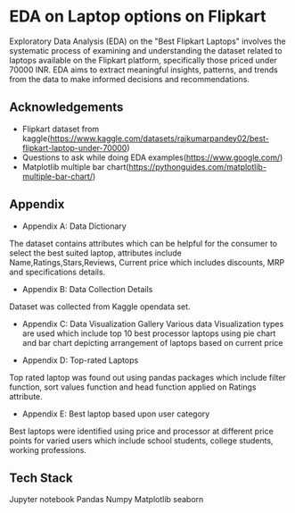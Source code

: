 
# EDA on Laptop options on Flipkart


Exploratory Data Analysis (EDA) on the "Best Flipkart Laptops" involves the systematic process of examining and understanding the dataset related to laptops available on the Flipkart platform, specifically those priced under 70000 INR. EDA aims to extract meaningful insights, patterns, and trends from the data to make informed decisions and recommendations.

## Acknowledgements

 - Flipkart dataset from kaggle(https://www.kaggle.com/datasets/rajkumarpandey02/best-flipkart-laptop-under-70000)
 - Questions to ask while doing EDA examples(https://www.google.com/)
 - Matplotlib multiple bar chart(https://pythonguides.com/matplotlib-multiple-bar-chart/)
 

## Appendix


- Appendix A: Data Dictionary

 The dataset contains attributes which can be   helpful for the consumer to select the best suited laptop, attributes include Name,Ratings,Stars,Reviews, Current price which includes discounts, MRP and specifications details.

- Appendix B: Data Collection Details

Dataset was collected from Kaggle opendata set.

- Appendix C: Data Visualization Gallery
Various data Visualization types are used which include top 10 best processor laptops using pie chart and bar chart depicting arrangement of laptops based on current price

- Appendix D: Top-rated Laptops

Top rated laptop was found out using pandas packages which include filter function, sort values function and head function applied on Ratings attribute.

- Appendix E: Best laptop based upon user category

Best laptops were identified using price and processor at different price points for varied users which include school students, college students, working professions.
## Tech Stack

Jupyter notebook
Pandas
Numpy
Matplotlib
seaborn

